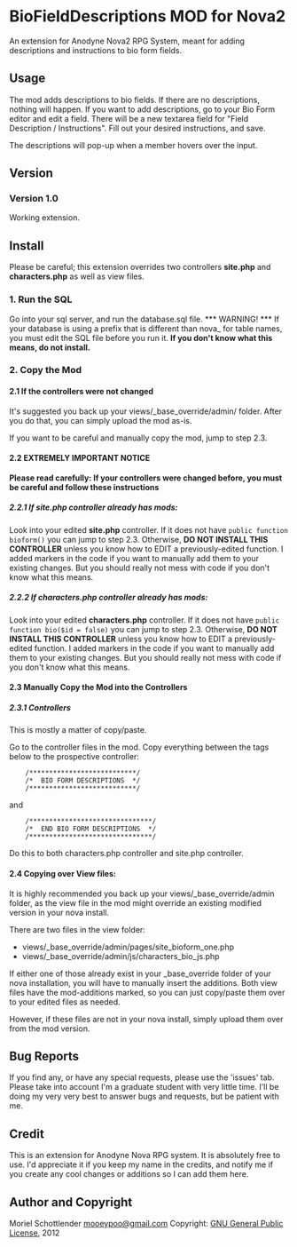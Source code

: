 # BioFieldDescriptions MOD for Nova2

An extension for Anodyne Nova2 RPG System, meant for adding descriptions and instructions to bio form fields.

## Usage
The mod adds descriptions to bio fields. If there are no descriptions, nothing will happen.
If you want to add descriptions, go to your Bio Form editor and edit a field. There will be a new textarea field for "Field Description / Instructions".
Fill out your desired instructions, and save. 

The descriptions will pop-up when a member hovers over the input.

## Version
### Version 1.0
Working extension. 

## Install

Please be careful; this extension overrides two controllers **site.php** and **characters.php** as well as view files.

### 1. Run the SQL
Go into your sql server, and run the database.sql file.
*** WARNING! *** If your database is using a prefix that is different than nova_ for table names, you must edit the SQL file before you run it. **If you don't know what this means, do not install.**

### 2. Copy the Mod

#### 2.1 If the controllers were not changed
It's suggested you back up your views/_base_override/admin/ folder.
After you do that, you can simply upload the mod as-is.

If you want to be careful and manually copy the mod, jump to step 2.3.

#### 2.2 EXTREMELY IMPORTANT NOTICE
**Please read carefully: If your controllers were changed before, you must be careful and follow these instructions**

##### 2.2.1 If site.php controller already has mods:
Look into your edited **site.php** controller. If it does not have ```public function bioform()``` you can jump to step 2.3.
Otherwise, **DO NOT INSTALL THIS CONTROLLER** unless you know how to EDIT a previously-edited function. I added markers in the code if you want to manually add them to your existing changes. But you should really not mess with code if you don't know what this means.

##### 2.2.2 If characters.php controller already has mods:
Look into your edited **characters.php** controller. If it does not have ```public function bio($id = false)``` you can jump to step 2.3.
Otherwise, **DO NOT INSTALL THIS CONTROLLER** unless you know how to EDIT a previously-edited function. I added markers in the code if you want to manually add them to your existing changes. But you should really not mess with code if you don't know what this means.

#### 2.3 Manually Copy the Mod into the Controllers
##### 2.3.1 Controllers
This is mostly a matter of copy/paste. 

Go to the controller files in the mod. Copy everything between the tags below to the prospective controller:
```
	/***************************/
	/*  BIO FORM DESCRIPTIONS  */
	/***************************/
```
and
```
	/*******************************/
	/*  END BIO FORM DESCRIPTIONS  */
	/*******************************/
```

Do this to both characters.php controller and site.php controller.
#### 2.4 Copying over View files:
It is highly recommended you back up your views/_base_override/admin folder, as the view file in the mod might override an existing modified version in your nova install.

There are two files in the view folder:
* views/_base_override/admin/pages/site_bioform_one.php
* views/_base_override/admin/js/characters_bio_js.php

If either one of those already exist in your _base_override folder of your nova installation, you will have to manually insert the additions. 
Both view files have the mod-additions marked, so you can just copy/paste them over to your edited files as needed.

However, if these files are not in your nova install, simply upload them over from the mod version.



## Bug Reports
If you find any, or have any special requests, please use the 'issues' tab. Please take into account I'm a graduate student with very little time. I'll be doing my very very best to answer bugs and requests, but be patient with me.

## Credit
This is an extension for Anodyne Nova RPG system. It is absolutely free to use. I'd appreciate it if you keep my name in the credits, and notify me if you create any cool changes or additions so I can add them here.

## Author and Copyright
Moriel Schottlender
mooeypoo@gmail.com
Copyright: [GNU General Public License](http://www.gnu.org/licenses/gpl.txt), 2012



